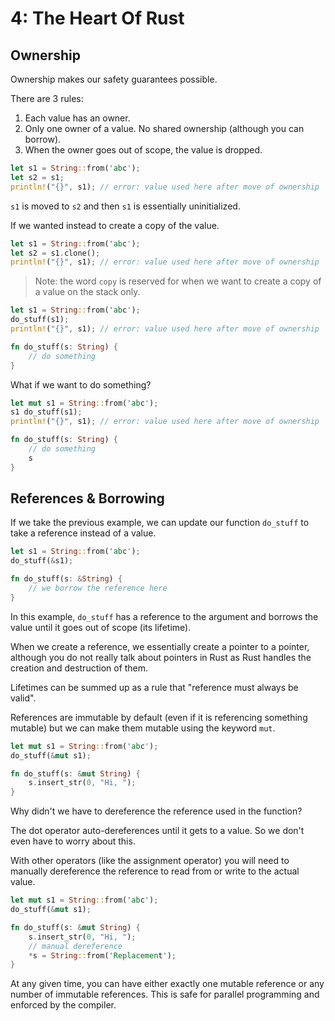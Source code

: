 # 4: The Heart Of Rust

## Ownership

Ownership makes our safety guarantees possible.

There are 3 rules:

1. Each value has an owner.
2. Only one owner of a value. No shared ownership (although you can borrow).
3. When the owner goes out of scope, the value is dropped.

```rs
let s1 = String::from('abc');
let s2 = s1;
println!("{}", s1); // error: value used here after move of ownership
```

`s1` is moved to `s2` and then `s1` is essentially uninitialized.

If we wanted instead to create a copy of the value.

```rs
let s1 = String::from('abc');
let s2 = s1.clone();
println!("{}", s1); // error: value used here after move of ownership
```

> Note: the word `copy` is reserved for when we want to create a copy of a value on the stack only.

```rs
let s1 = String::from('abc');
do_stuff(s1);
println!("{}", s1); // error: value used here after move of ownership

fn do_stuff(s: String) {
	// do something
}
```

What if we want to do something?

```rs
let mut s1 = String::from('abc');
s1 do_stuff(s1);
println!("{}", s1); // error: value used here after move of ownership

fn do_stuff(s: String) {
	// do something
	s
}
```

## References & Borrowing

If we take the previous example, we can update our function `do_stuff` to take a reference instead of a value.

```rs
let s1 = String::from('abc');
do_stuff(&s1);

fn do_stuff(s: &String) {
	// we borrow the reference here
}
```

In this example, `do_stuff` has a reference to the argument and borrows the value until it goes out of scope (its lifetime).

When we create a reference, we essentially create a pointer to a pointer, although you do not really talk about pointers in Rust as Rust handles the creation and destruction of them.

Lifetimes can be summed up as a rule that "reference must always be valid".

References are immutable by default (even if it is referencing something mutable) but we can make them mutable using the keyword `mut`.

```rs
let mut s1 = String::from('abc');
do_stuff(&mut s1);

fn do_stuff(s: &mut String) {
	s.insert_str(0, "Hi, ");
}
```

Why didn't we have to dereference the reference used in the function?

The dot operator auto-dereferences until it gets to a value. So we don't even have to worry about this.

With other operators (like the assignment operator) you will need to manually dereference the reference to read from or write to the actual value.

```rs
let mut s1 = String::from('abc');
do_stuff(&mut s1);

fn do_stuff(s: &mut String) {
	s.insert_str(0, "Hi, ");
	// manual dereference
	*s = String::from('Replacement');
}
```

At any given time, you can have either exactly one mutable reference or any number of immutable references. This is safe for parallel programming and enforced by the compiler.
